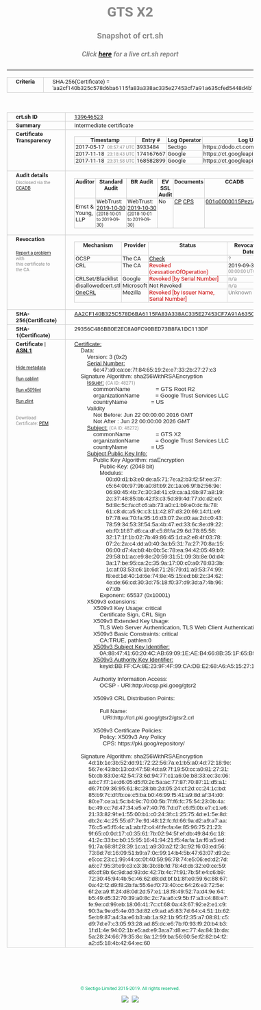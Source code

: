 # GTS X2
### Snapshot of crt.sh
##### Click [here](https://crt.sh/?q=AA2CF140B325C578D6BA6115FA83A338AC335E27453CF7A91A635CFED5448D4B) for a live crt.sh report

---
<!DOCTYPE HTML PUBLIC "-//W3C//DTD HTML 4.0 Transitional//EN">
<HTML>
<HEAD>
  <META http-equiv="Content-Type" content="text/html; charset=UTF-8">
  <TITLE>crt.sh | aa2cf140b325c578d6ba6115fa83a338ac335e27453cf7a91a635cfed5448d4b</TITLE>
  <META name="description" content="Free CT Log Certificate Search Tool from Sectigo (formerly Comodo CA)">
  <META name="keywords" content="crt.sh, CT, Certificate Transparency, Certificate Search, SSL Certificate, Sectigo, Comodo CA">
  <LINK href="//fonts.googleapis.com/css?family=Roboto+Mono|Roboto:400,400i,700,700i" rel="stylesheet">
  <STYLE type="text/css">
    a {
      white-space: nowrap;
    }
    body {
      color: #888888;
      font: 12pt Roboto, sans-serif;
      padding-top: 10px;
      text-align: center
    }
    form {
      margin: 0px
    }
    span {
      border-radius: 10px
    }
    span.heading {
      color: #888888;
      font: 12pt Roboto, sans-serif
    }
    span.title {
      background-color: #00B373;
      color: #FFFFFF;
      font: bold 18pt Roboto, sans-serif;
      padding: 0px 5px
    }
    span.text {
      color: #888888;
      font: 10pt Roboto, sans-serif
    }
    span.whiteongrey {
      background-color: #D9D9D6;
      color: #FFFFFF;
      font: bold 18pt Roboto, sans-serif;
      padding: 0px 5px
    }
    table {
      border-collapse: collapse;
      color: #222222;
      font: 10pt Roboto, sans-serif;
      margin-left: auto;
      margin-right: auto
    }
    table.options {
      border: none;
      margin-left: 10px
    }
    td, th {
      border: 1px solid #CCCCCC;
      padding: 0px 2px;
      text-align: left;
      vertical-align: top
    }
    td.outer, th.outer {
      border: 1px solid #CCCCCC;
      padding: 2px 20px;
      text-align: left
    }
    th.heading {
      color: #888888;
      font: bold italic 12pt Roboto, sans-serif;
      padding: 20px 0px 0px;
      text-align: center
    }
    th.options, td.options {
      border: none;
      vertical-align: middle
    }
    td.text {
      font: 10pt "Roboto Mono", sans-serif;
      padding: 2px 20px
    }
    td.heading {
      border: none;
      color: #888888;
      font: 12pt Roboto, sans-serif;
      padding-top: 20px;
      text-align: center
    }
    table.lint td, th {
      text-align: center
    }
    .button {
      background-color: #00B373;
      border-radius: 10px;
      color: #FFFFFF;
      font: bold 13pt Roboto, sans-serif
    }
    .copyright {
      font: 8pt Roboto, sans-serif;
      color: #00B373
    }
    .input {
      border: 1px solid #888888;
      font-weight: bold;
      text-align: center
    }
    .small {
      font: 8pt Roboto, sans-serif;
      color: #888888
    }
    .error {
      background-color: #FFDFDF;
      color: #CC0000;
      font-weight: bold
    }
    .fatal {
      background-color: #0000AA;
      color: #FFFFFF;
      font-weight: bold
    }
    .notice {
      background-color: #FFFFDF;
      color: #606000
    }
    .warning {
      background-color: #FFEFDF;
      color: #DF6000
    }
  </STYLE>
</HEAD>
<BODY>

<TABLE>
  <TR>
    <TH class="outer">Criteria</TH>
    <TD class="outer">SHA-256(Certificate) = 'aa2cf140b325c578d6ba6115fa83a338ac335e27453cf7a91a635cfed5448d4b'</TD>
  </TR>
</TABLE>
<BR>
<TABLE>
  <TR>
    <TH class="outer">crt.sh ID</TH>
    <TD class="outer"><A href="?id=139646523">139646523</A></TD>
  </TR>
  <TR>
    <TH class="outer">Summary</TH>
    <TD class="outer">Intermediate certificate</TD>
  </TR>
  <TR>
    <TH class="outer">Certificate<BR>Transparency</TH>
    <TD class="outer">
<TABLE class="options" style="margin-left:0px">
  <TR>
    <TH>Timestamp</TH>
    <TH>Entry #</TH>
    <TH>Log Operator</TH>
    <TH>Log URL</TH>
  </TR>
  <TR>
    <TD>2017-05-17&nbsp; <FONT class="small">08:57:47 UTC</FONT></TD>
    <TD>3933484</TD>
    <TD>Sectigo</TD>
    <TD>https://dodo.ct.comodo.com</TD>
  </TR>
  <TR>
    <TD>2017-11-18&nbsp; <FONT class="small">23:18:43 UTC</FONT></TD>
    <TD>174167667</TD>
    <TD>Google</TD>
    <TD>https://ct.googleapis.com/pilot</TD>
  </TR>
  <TR>
    <TD>2017-11-18&nbsp; <FONT class="small">23:31:58 UTC</FONT></TD>
    <TD>168582899</TD>
    <TD>Google</TD>
    <TD>https://ct.googleapis.com/rocketeer</TD>
  </TR>
</TABLE>
    </TD>
  </TR>
  <TR>
    <TH class="outer">Audit details<BR>
      <DIV class="small" style="padding-top:3px">Disclosed via the
        <A href="//ccadb-public.secure.force.com/mozilla/PublicAllIntermediateCerts" target="_blank">CCADB</A></DIV>
    </TH>
    <TD class="outer">
<TABLE class="options" style="margin-left:0px">
  <TR>
    <TH>Auditor</TH>
    <TH>Standard Audit</TH>
    <TH>BR Audit</TH>
    <TH>EV SSL Audit</TH>
    <TH>Documents</TH>
    <TH>CCADB</TH>
    <TH>Root Owner / Certificate</TH>
  </TR>
  <TR>
    <TD style="vertical-align:middle">Ernst & Young, LLP</TD>
    <TD>WebTrust:
      <A href="https://www.cpacanada.ca/generichandlers/CPACHandler.ashx?attachmentid=236832" target="_blank">2019-10-30</A>
      <BR><FONT style="font-size:8pt">(2018-10-01 to 2019-09-30)</FONT></TD>
    <TD>WebTrust:
      <A href="https://www.cpacanada.ca/generichandlers/CPACHandler.ashx?attachmentid=236833" target="_blank">2019-10-30</A>
      <BR><FONT style="font-size:8pt">(2018-10-01 to 2019-09-30)</FONT></TD>
    <TD>No    <TD>
      <A href="https://static.googleusercontent.com/media/pki.goog/en//GTS-CP-1.9.pdf" target="blank">CP</A>
      <A href="https://static.googleusercontent.com/media/pki.goog/en//GTS-CPS-2.14.pdf" target="blank">CPS</A>
    </TD>
    <TD><A href="//ccadb.force.com/001o0000015PeztAAC" target="_blank">001o0000015PeztAAC</A></TD>
    <TD><A href="/?id=139646522">Google Trust Services LLC (GTS)</A></TD>
  </TR>
</TABLE>
    </TD>
  </TR>
  <TR>
    <TH class="outer">Revocation<BR><BR>
      <DIV class="small" style="padding-top:3px"><A href="?id=139646523&opt=problemreporting">Report a problem</A> with<BR>this certificate to the CA</DIV></TH>
    <TD class="outer">
      <TABLE class="options" style="margin-left:0px">
        <TR>
          <TH>Mechanism</TH>
          <TH>Provider</TH>
          <TH>Status</TH>
          <TH>Revocation Date</TH>
          <TH>Last Observed in CRL</TH>
          <TH>Last Checked <SPAN style="color:#CC0000;vertical-align:middle;font-size:70%;font-weight:normal">(Error)</SPAN></TH>
        </TR>
        <TR>
          <TD>OCSP</TD>
          <TD>The CA</TD>
          <TD><A href="?id=139646523&opt=ocsp">Check</A></TD>
          <TD><SPAN style="color:#888888">?</SPAN></TD>
          <TD><SPAN style="color:#888888">n/a</SPAN></TD>
          <TD><SPAN style="color:#888888">?</SPAN></TD>
        </TR>
        <TR>
          <TD>CRL</TD>
          <TD>The CA</TD>
          <TD><SPAN style="color:#CC0000">Revoked (cessationOfOperation)</SPAN></TD><TD>2019-09-30&nbsp; <FONT class="small">00:00:00 UTC</FONT></TD><TD>2019-09-30&nbsp; <FONT class="small">16:51:39 UTC</FONT></TD><TD>2019-12-04&nbsp; <FONT class="small">16:38:06 UTC</FONT></TD>
        </TR>
        <TR>
          <TD>CRLSet/Blacklist</TD>
          <TD>Google</TD>
          <TD><SPAN style="color:#CC0000">Revoked [by Serial Number]</SPAN></TD>
          <TD><SPAN style="color:#888888">n/a</SPAN></TD>
          <TD><SPAN style="color:#888888">n/a</SPAN></TD>
          <TD><SPAN style="color:#888888">n/a</SPAN></TD>
        </TR>
        <TR>
          <TD>disallowedcert.stl</TD>
          <TD>Microsoft</TD>
          <TD>Not Revoked</TD>
          <TD><SPAN style="color:#888888">n/a</SPAN></TD>
          <TD><SPAN style="color:#888888">n/a</SPAN></TD>
          <TD><SPAN style="color:#888888">n/a</SPAN></TD>
        </TR>
        <TR>
          <TD><A href="/mozilla-onecrl" target="_blank">OneCRL</A></TD>
          <TD>Mozilla</TD>
          <TD><SPAN style="color:#CC0000">Revoked [by Issuer Name, Serial Number]</SPAN></TD><TD><SPAN style="color:#888888">Unknown</SPAN></TD>
          <TD><SPAN style="color:#888888">n/a</SPAN></TD>
          <TD><SPAN style="color:#888888">n/a</SPAN></TD>
        </TR>
      </TABLE>
    </TD>
  </TR>
  <TR>
    <TH class="outer">SHA-256(Certificate)</TH>
    <TD class="outer"><A href="//censys.io/certificates/aa2cf140b325c578d6ba6115fa83a338ac335e27453cf7a91a635cfed5448d4b">AA2CF140B325C578D6BA6115FA83A338AC335E27453CF7A91A635CFED5448D4B</A></TD>
  </TR>
  <TR>
    <TH class="outer">SHA-1(Certificate)</TH>
    <TD class="outer">29356C486BB0E2EC8A0FC90BED73B8FA1DC113DF</TD>
  </TR>
  <TR>
    <TH class="outer">Certificate | <A href="?asn1=139646523">ASN.1</A>
      <SPAN class="small"><BR>
      <BR><BR><A href="?id=139646523&opt=nometadata">Hide metadata</A>
      <BR><BR><A href="?id=139646523&opt=cablint">Run cablint</A>
      <BR><BR><A href="?id=139646523&opt=x509lint">Run x509lint</A>
      <BR><BR><A href="?id=139646523&opt=zlint">Run zlint</A>
      <BR><BR><BR>Download Certificate: <A href="?d=139646523">PEM</A>
      </SPAN>
    </TH>
    <TD class="text"><A href="?d=139646523">Certificate:</A><BR>&nbsp;&nbsp;&nbsp;&nbsp;Data:<BR>&nbsp;&nbsp;&nbsp;&nbsp;&nbsp;&nbsp;&nbsp;&nbsp;Version:&nbsp;3&nbsp;(0x2)<BR>&nbsp;&nbsp;&nbsp;&nbsp;&nbsp;&nbsp;&nbsp;&nbsp;<A href="?serial=6e47a9cace7f8465192ee7332b2727c3">Serial&nbsp;Number:</A><BR>&nbsp;&nbsp;&nbsp;&nbsp;&nbsp;&nbsp;&nbsp;&nbsp;&nbsp;&nbsp;&nbsp;&nbsp;6e:47:a9:ca:ce:7f:84:65:19:2e:e7:33:2b:27:27:c3<BR>&nbsp;&nbsp;&nbsp;&nbsp;Signature&nbsp;Algorithm:&nbsp;sha256WithRSAEncryption<BR>&nbsp;&nbsp;&nbsp;&nbsp;&nbsp;&nbsp;&nbsp;&nbsp;<A href="?caid=48271">Issuer:</A> <SPAN class="small">(CA ID: 48271)</SPAN><BR>&nbsp;&nbsp;&nbsp;&nbsp;&nbsp;&nbsp;&nbsp;&nbsp;&nbsp;&nbsp;&nbsp;&nbsp;commonName&nbsp;&nbsp;&nbsp;&nbsp;&nbsp;&nbsp;&nbsp;&nbsp;&nbsp;&nbsp;&nbsp;&nbsp;&nbsp;&nbsp;&nbsp;&nbsp;=&nbsp;GTS&nbsp;Root&nbsp;R2<BR>&nbsp;&nbsp;&nbsp;&nbsp;&nbsp;&nbsp;&nbsp;&nbsp;&nbsp;&nbsp;&nbsp;&nbsp;organizationName&nbsp;&nbsp;&nbsp;&nbsp;&nbsp;&nbsp;&nbsp;&nbsp;&nbsp;&nbsp;=&nbsp;Google&nbsp;Trust&nbsp;Services&nbsp;LLC<BR>&nbsp;&nbsp;&nbsp;&nbsp;&nbsp;&nbsp;&nbsp;&nbsp;&nbsp;&nbsp;&nbsp;&nbsp;countryName&nbsp;&nbsp;&nbsp;&nbsp;&nbsp;&nbsp;&nbsp;&nbsp;&nbsp;&nbsp;&nbsp;&nbsp;&nbsp;&nbsp;&nbsp;=&nbsp;US<BR>&nbsp;&nbsp;&nbsp;&nbsp;&nbsp;&nbsp;&nbsp;&nbsp;Validity<BR>&nbsp;&nbsp;&nbsp;&nbsp;&nbsp;&nbsp;&nbsp;&nbsp;&nbsp;&nbsp;&nbsp;&nbsp;Not&nbsp;Before:&nbsp;Jun&nbsp;22&nbsp;00:00:00&nbsp;2016&nbsp;GMT<BR>&nbsp;&nbsp;&nbsp;&nbsp;&nbsp;&nbsp;&nbsp;&nbsp;&nbsp;&nbsp;&nbsp;&nbsp;Not&nbsp;After&nbsp;:&nbsp;Jun&nbsp;22&nbsp;00:00:00&nbsp;2026&nbsp;GMT<BR>&nbsp;&nbsp;&nbsp;&nbsp;&nbsp;&nbsp;&nbsp;&nbsp;<A href="?caid=48272">Subject:</A> <SPAN class="small">(CA ID: 48272)</SPAN><BR>&nbsp;&nbsp;&nbsp;&nbsp;&nbsp;&nbsp;&nbsp;&nbsp;&nbsp;&nbsp;&nbsp;&nbsp;commonName&nbsp;&nbsp;&nbsp;&nbsp;&nbsp;&nbsp;&nbsp;&nbsp;&nbsp;&nbsp;&nbsp;&nbsp;&nbsp;&nbsp;&nbsp;&nbsp;=&nbsp;GTS&nbsp;X2<BR>&nbsp;&nbsp;&nbsp;&nbsp;&nbsp;&nbsp;&nbsp;&nbsp;&nbsp;&nbsp;&nbsp;&nbsp;organizationName&nbsp;&nbsp;&nbsp;&nbsp;&nbsp;&nbsp;&nbsp;&nbsp;&nbsp;&nbsp;=&nbsp;Google&nbsp;Trust&nbsp;Services&nbsp;LLC<BR>&nbsp;&nbsp;&nbsp;&nbsp;&nbsp;&nbsp;&nbsp;&nbsp;&nbsp;&nbsp;&nbsp;&nbsp;countryName&nbsp;&nbsp;&nbsp;&nbsp;&nbsp;&nbsp;&nbsp;&nbsp;&nbsp;&nbsp;&nbsp;&nbsp;&nbsp;&nbsp;&nbsp;=&nbsp;US<BR>&nbsp;&nbsp;&nbsp;&nbsp;&nbsp;&nbsp;&nbsp;&nbsp;<A href="?spkisha256=ef2594b6e6533adc56e6b13841cecfa7b89f636fc565c1ad9457689f5a568edd">Subject&nbsp;Public&nbsp;Key&nbsp;Info:</A><BR>&nbsp;&nbsp;&nbsp;&nbsp;&nbsp;&nbsp;&nbsp;&nbsp;&nbsp;&nbsp;&nbsp;&nbsp;Public&nbsp;Key&nbsp;Algorithm:&nbsp;rsaEncryption<BR>&nbsp;&nbsp;&nbsp;&nbsp;&nbsp;&nbsp;&nbsp;&nbsp;&nbsp;&nbsp;&nbsp;&nbsp;&nbsp;&nbsp;&nbsp;&nbsp;Public-Key:&nbsp;(2048&nbsp;bit)<BR>&nbsp;&nbsp;&nbsp;&nbsp;&nbsp;&nbsp;&nbsp;&nbsp;&nbsp;&nbsp;&nbsp;&nbsp;&nbsp;&nbsp;&nbsp;&nbsp;Modulus:<BR>&nbsp;&nbsp;&nbsp;&nbsp;&nbsp;&nbsp;&nbsp;&nbsp;&nbsp;&nbsp;&nbsp;&nbsp;&nbsp;&nbsp;&nbsp;&nbsp;&nbsp;&nbsp;&nbsp;&nbsp;00:d0:d1:b3:e0:de:a5:71:7e:a2:b3:f2:5f:ee:37:<BR>&nbsp;&nbsp;&nbsp;&nbsp;&nbsp;&nbsp;&nbsp;&nbsp;&nbsp;&nbsp;&nbsp;&nbsp;&nbsp;&nbsp;&nbsp;&nbsp;&nbsp;&nbsp;&nbsp;&nbsp;c5:64:0b:97:9b:a0:8f:b9:2c:1a:e6:9f:b2:56:9e:<BR>&nbsp;&nbsp;&nbsp;&nbsp;&nbsp;&nbsp;&nbsp;&nbsp;&nbsp;&nbsp;&nbsp;&nbsp;&nbsp;&nbsp;&nbsp;&nbsp;&nbsp;&nbsp;&nbsp;&nbsp;06:80:45:4b:7c:30:3d:41:c9:ca:a1:6b:87:a8:19:<BR>&nbsp;&nbsp;&nbsp;&nbsp;&nbsp;&nbsp;&nbsp;&nbsp;&nbsp;&nbsp;&nbsp;&nbsp;&nbsp;&nbsp;&nbsp;&nbsp;&nbsp;&nbsp;&nbsp;&nbsp;2c:37:48:85:bb:42:f3:c3:5d:89:4d:77:dc:d2:e0:<BR>&nbsp;&nbsp;&nbsp;&nbsp;&nbsp;&nbsp;&nbsp;&nbsp;&nbsp;&nbsp;&nbsp;&nbsp;&nbsp;&nbsp;&nbsp;&nbsp;&nbsp;&nbsp;&nbsp;&nbsp;5d:8c:5c:fa:cf:c6:ab:73:a0:c1:b9:e0:dc:fa:78:<BR>&nbsp;&nbsp;&nbsp;&nbsp;&nbsp;&nbsp;&nbsp;&nbsp;&nbsp;&nbsp;&nbsp;&nbsp;&nbsp;&nbsp;&nbsp;&nbsp;&nbsp;&nbsp;&nbsp;&nbsp;61:c8:dc:a5:9c:c3:11:42:87:d3:20:69:14:f1:e9:<BR>&nbsp;&nbsp;&nbsp;&nbsp;&nbsp;&nbsp;&nbsp;&nbsp;&nbsp;&nbsp;&nbsp;&nbsp;&nbsp;&nbsp;&nbsp;&nbsp;&nbsp;&nbsp;&nbsp;&nbsp;b7:78:ea:70:fa:95:16:d3:07:2e:d0:aa:2d:c0:43:<BR>&nbsp;&nbsp;&nbsp;&nbsp;&nbsp;&nbsp;&nbsp;&nbsp;&nbsp;&nbsp;&nbsp;&nbsp;&nbsp;&nbsp;&nbsp;&nbsp;&nbsp;&nbsp;&nbsp;&nbsp;78:59:34:53:3f:54:5a:4b:47:ed:33:6c:8e:d9:22:<BR>&nbsp;&nbsp;&nbsp;&nbsp;&nbsp;&nbsp;&nbsp;&nbsp;&nbsp;&nbsp;&nbsp;&nbsp;&nbsp;&nbsp;&nbsp;&nbsp;&nbsp;&nbsp;&nbsp;&nbsp;eb:f0:1f:87:d6:ca:df:c5:8f:fa:29:6d:78:85:58:<BR>&nbsp;&nbsp;&nbsp;&nbsp;&nbsp;&nbsp;&nbsp;&nbsp;&nbsp;&nbsp;&nbsp;&nbsp;&nbsp;&nbsp;&nbsp;&nbsp;&nbsp;&nbsp;&nbsp;&nbsp;32:17:1f:1b:02:7b:49:86:45:1d:a2:e8:4f:03:78:<BR>&nbsp;&nbsp;&nbsp;&nbsp;&nbsp;&nbsp;&nbsp;&nbsp;&nbsp;&nbsp;&nbsp;&nbsp;&nbsp;&nbsp;&nbsp;&nbsp;&nbsp;&nbsp;&nbsp;&nbsp;07:2c:2a:c4:dd:a0:40:3a:b5:31:7a:27:70:8a:15:<BR>&nbsp;&nbsp;&nbsp;&nbsp;&nbsp;&nbsp;&nbsp;&nbsp;&nbsp;&nbsp;&nbsp;&nbsp;&nbsp;&nbsp;&nbsp;&nbsp;&nbsp;&nbsp;&nbsp;&nbsp;06:00:d7:4a:b8:4b:0b:5c:78:ea:94:42:05:49:b9:<BR>&nbsp;&nbsp;&nbsp;&nbsp;&nbsp;&nbsp;&nbsp;&nbsp;&nbsp;&nbsp;&nbsp;&nbsp;&nbsp;&nbsp;&nbsp;&nbsp;&nbsp;&nbsp;&nbsp;&nbsp;29:58:b1:ac:e9:8e:20:59:31:51:09:3b:8e:0d:d4:<BR>&nbsp;&nbsp;&nbsp;&nbsp;&nbsp;&nbsp;&nbsp;&nbsp;&nbsp;&nbsp;&nbsp;&nbsp;&nbsp;&nbsp;&nbsp;&nbsp;&nbsp;&nbsp;&nbsp;&nbsp;3a:17:be:95:ca:2c:35:9a:17:00:c0:a0:78:83:3b:<BR>&nbsp;&nbsp;&nbsp;&nbsp;&nbsp;&nbsp;&nbsp;&nbsp;&nbsp;&nbsp;&nbsp;&nbsp;&nbsp;&nbsp;&nbsp;&nbsp;&nbsp;&nbsp;&nbsp;&nbsp;1c:af:03:53:c6:1b:6d:71:26:79:d1:a9:53:74:99:<BR>&nbsp;&nbsp;&nbsp;&nbsp;&nbsp;&nbsp;&nbsp;&nbsp;&nbsp;&nbsp;&nbsp;&nbsp;&nbsp;&nbsp;&nbsp;&nbsp;&nbsp;&nbsp;&nbsp;&nbsp;f8:ed:1d:40:1d:6e:74:8e:45:15:ed:b8:2c:34:62:<BR>&nbsp;&nbsp;&nbsp;&nbsp;&nbsp;&nbsp;&nbsp;&nbsp;&nbsp;&nbsp;&nbsp;&nbsp;&nbsp;&nbsp;&nbsp;&nbsp;&nbsp;&nbsp;&nbsp;&nbsp;4e:de:66:cd:30:3d:75:18:f0:37:d9:3d:a7:4b:96:<BR>&nbsp;&nbsp;&nbsp;&nbsp;&nbsp;&nbsp;&nbsp;&nbsp;&nbsp;&nbsp;&nbsp;&nbsp;&nbsp;&nbsp;&nbsp;&nbsp;&nbsp;&nbsp;&nbsp;&nbsp;e7:db<BR>&nbsp;&nbsp;&nbsp;&nbsp;&nbsp;&nbsp;&nbsp;&nbsp;&nbsp;&nbsp;&nbsp;&nbsp;&nbsp;&nbsp;&nbsp;&nbsp;Exponent:&nbsp;65537&nbsp;(0x10001)<BR>&nbsp;&nbsp;&nbsp;&nbsp;&nbsp;&nbsp;&nbsp;&nbsp;X509v3&nbsp;extensions:<BR>&nbsp;&nbsp;&nbsp;&nbsp;&nbsp;&nbsp;&nbsp;&nbsp;&nbsp;&nbsp;&nbsp;&nbsp;X509v3&nbsp;Key&nbsp;Usage:&nbsp;critical<BR>&nbsp;&nbsp;&nbsp;&nbsp;&nbsp;&nbsp;&nbsp;&nbsp;&nbsp;&nbsp;&nbsp;&nbsp;&nbsp;&nbsp;&nbsp;&nbsp;Certificate&nbsp;Sign,&nbsp;CRL&nbsp;Sign<BR>&nbsp;&nbsp;&nbsp;&nbsp;&nbsp;&nbsp;&nbsp;&nbsp;&nbsp;&nbsp;&nbsp;&nbsp;X509v3&nbsp;Extended&nbsp;Key&nbsp;Usage:&nbsp;<BR>&nbsp;&nbsp;&nbsp;&nbsp;&nbsp;&nbsp;&nbsp;&nbsp;&nbsp;&nbsp;&nbsp;&nbsp;&nbsp;&nbsp;&nbsp;&nbsp;TLS&nbsp;Web&nbsp;Server&nbsp;Authentication,&nbsp;TLS&nbsp;Web&nbsp;Client&nbsp;Authentication<BR>&nbsp;&nbsp;&nbsp;&nbsp;&nbsp;&nbsp;&nbsp;&nbsp;&nbsp;&nbsp;&nbsp;&nbsp;X509v3&nbsp;Basic&nbsp;Constraints:&nbsp;critical<BR>&nbsp;&nbsp;&nbsp;&nbsp;&nbsp;&nbsp;&nbsp;&nbsp;&nbsp;&nbsp;&nbsp;&nbsp;&nbsp;&nbsp;&nbsp;&nbsp;CA:TRUE,&nbsp;pathlen:0<BR>&nbsp;&nbsp;&nbsp;&nbsp;&nbsp;&nbsp;&nbsp;&nbsp;&nbsp;&nbsp;&nbsp;&nbsp;<A href="?ski=0a88474160204cab69091eaeb4668b351f65b967">X509v3&nbsp;Subject&nbsp;Key&nbsp;Identifier:</A><BR>&nbsp;&nbsp;&nbsp;&nbsp;&nbsp;&nbsp;&nbsp;&nbsp;&nbsp;&nbsp;&nbsp;&nbsp;&nbsp;&nbsp;&nbsp;&nbsp;0A:88:47:41:60:20:4C:AB:69:09:1E:AE:B4:66:8B:35:1F:65:B9:67<BR>&nbsp;&nbsp;&nbsp;&nbsp;&nbsp;&nbsp;&nbsp;&nbsp;&nbsp;&nbsp;&nbsp;&nbsp;<A href="?ski=bbffca8e239f4f99cadbe268a6a51527171ed90e">X509v3&nbsp;Authority&nbsp;Key&nbsp;Identifier:</A><BR>&nbsp;&nbsp;&nbsp;&nbsp;&nbsp;&nbsp;&nbsp;&nbsp;&nbsp;&nbsp;&nbsp;&nbsp;&nbsp;&nbsp;&nbsp;&nbsp;keyid:BB:FF:CA:8E:23:9F:4F:99:CA:DB:E2:68:A6:A5:15:27:17:1E:D9:0E<BR><BR>&nbsp;&nbsp;&nbsp;&nbsp;&nbsp;&nbsp;&nbsp;&nbsp;&nbsp;&nbsp;&nbsp;&nbsp;Authority&nbsp;Information&nbsp;Access:&nbsp;<BR>&nbsp;&nbsp;&nbsp;&nbsp;&nbsp;&nbsp;&nbsp;&nbsp;&nbsp;&nbsp;&nbsp;&nbsp;&nbsp;&nbsp;&nbsp;&nbsp;OCSP&nbsp;-&nbsp;URI:http://ocsp.pki.goog/gtsr2<BR><BR>&nbsp;&nbsp;&nbsp;&nbsp;&nbsp;&nbsp;&nbsp;&nbsp;&nbsp;&nbsp;&nbsp;&nbsp;X509v3&nbsp;CRL&nbsp;Distribution&nbsp;Points:&nbsp;<BR><BR>&nbsp;&nbsp;&nbsp;&nbsp;&nbsp;&nbsp;&nbsp;&nbsp;&nbsp;&nbsp;&nbsp;&nbsp;&nbsp;&nbsp;&nbsp;&nbsp;Full&nbsp;Name:<BR>&nbsp;&nbsp;&nbsp;&nbsp;&nbsp;&nbsp;&nbsp;&nbsp;&nbsp;&nbsp;&nbsp;&nbsp;&nbsp;&nbsp;&nbsp;&nbsp;&nbsp;&nbsp;URI:http://crl.pki.goog/gtsr2/gtsr2.crl<BR><BR>&nbsp;&nbsp;&nbsp;&nbsp;&nbsp;&nbsp;&nbsp;&nbsp;&nbsp;&nbsp;&nbsp;&nbsp;X509v3&nbsp;Certificate&nbsp;Policies:&nbsp;<BR>&nbsp;&nbsp;&nbsp;&nbsp;&nbsp;&nbsp;&nbsp;&nbsp;&nbsp;&nbsp;&nbsp;&nbsp;&nbsp;&nbsp;&nbsp;&nbsp;Policy:&nbsp;X509v3&nbsp;Any&nbsp;Policy<BR>&nbsp;&nbsp;&nbsp;&nbsp;&nbsp;&nbsp;&nbsp;&nbsp;&nbsp;&nbsp;&nbsp;&nbsp;&nbsp;&nbsp;&nbsp;&nbsp;&nbsp;&nbsp;CPS:&nbsp;https://pki.goog/repository/<BR><BR>&nbsp;&nbsp;&nbsp;&nbsp;Signature&nbsp;Algorithm:&nbsp;sha256WithRSAEncryption<BR>&nbsp;&nbsp;&nbsp;&nbsp;&nbsp;&nbsp;&nbsp;&nbsp;&nbsp;4d:1b:1e:3b:52:dd:91:72:22:56:7a:e1:b5:a0:4d:72:18:9e:<BR>&nbsp;&nbsp;&nbsp;&nbsp;&nbsp;&nbsp;&nbsp;&nbsp;&nbsp;56:7e:43:bb:13:cd:47:58:4d:a9:7f:19:50:cc:a0:81:27:31:<BR>&nbsp;&nbsp;&nbsp;&nbsp;&nbsp;&nbsp;&nbsp;&nbsp;&nbsp;5b:cb:83:0e:42:54:73:6d:94:77:c1:a6:0e:b8:33:ec:3c:06:<BR>&nbsp;&nbsp;&nbsp;&nbsp;&nbsp;&nbsp;&nbsp;&nbsp;&nbsp;ad:c7:f7:1e:d6:05:d5:f0:2c:5a:ac:77:87:70:87:11:d5:a1:<BR>&nbsp;&nbsp;&nbsp;&nbsp;&nbsp;&nbsp;&nbsp;&nbsp;&nbsp;d6:7f:09:36:95:61:8c:28:bb:2d:05:24:cf:2d:cc:24:1c:bd:<BR>&nbsp;&nbsp;&nbsp;&nbsp;&nbsp;&nbsp;&nbsp;&nbsp;&nbsp;85:b9:7c:df:fb:ce:c5:ba:b0:46:99:f5:41:a9:8d:af:34:d0:<BR>&nbsp;&nbsp;&nbsp;&nbsp;&nbsp;&nbsp;&nbsp;&nbsp;&nbsp;80:e7:ce:a1:5c:b4:9c:70:00:5b:7f:f6:fc:75:54:23:0b:4a:<BR>&nbsp;&nbsp;&nbsp;&nbsp;&nbsp;&nbsp;&nbsp;&nbsp;&nbsp;bc:49:cc:7d:47:34:e5:e7:40:76:7d:d7:c6:f5:0b:e7:c1:e6:<BR>&nbsp;&nbsp;&nbsp;&nbsp;&nbsp;&nbsp;&nbsp;&nbsp;&nbsp;21:33:82:9f:e1:55:00:b1:c0:24:3f:c1:25:75:4d:e1:5e:8d:<BR>&nbsp;&nbsp;&nbsp;&nbsp;&nbsp;&nbsp;&nbsp;&nbsp;&nbsp;db:2c:4c:25:55:d7:7e:91:48:12:fc:fd:66:9a:d2:a9:a7:aa:<BR>&nbsp;&nbsp;&nbsp;&nbsp;&nbsp;&nbsp;&nbsp;&nbsp;&nbsp;76:c5:e5:f6:4c:a1:ab:f2:c4:4f:fe:fa:4e:85:96:75:21:23:<BR>&nbsp;&nbsp;&nbsp;&nbsp;&nbsp;&nbsp;&nbsp;&nbsp;&nbsp;9f:65:c0:0d:17:c0:35:61:7b:02:94:5f:ef:db:49:84:6c:18:<BR>&nbsp;&nbsp;&nbsp;&nbsp;&nbsp;&nbsp;&nbsp;&nbsp;&nbsp;41:2c:33:bc:b0:15:95:16:41:94:21:f5:4a:fa:1a:f6:a5:ed:<BR>&nbsp;&nbsp;&nbsp;&nbsp;&nbsp;&nbsp;&nbsp;&nbsp;&nbsp;91:7a:68:8f:28:39:1c:a1:a9:30:a2:f2:3c:92:f6:03:ed:56:<BR>&nbsp;&nbsp;&nbsp;&nbsp;&nbsp;&nbsp;&nbsp;&nbsp;&nbsp;73:8d:7d:16:09:51:b9:a7:0c:99:14:b4:5b:47:63:07:d9:2c:<BR>&nbsp;&nbsp;&nbsp;&nbsp;&nbsp;&nbsp;&nbsp;&nbsp;&nbsp;e5:cc:23:c1:99:44:cc:0f:40:59:96:78:74:e5:06:ed:d2:7d:<BR>&nbsp;&nbsp;&nbsp;&nbsp;&nbsp;&nbsp;&nbsp;&nbsp;&nbsp;a6:c7:95:3f:e9:c3:c3:3b:3b:8b:fd:78:4d:cb:32:e0:ce:59:<BR>&nbsp;&nbsp;&nbsp;&nbsp;&nbsp;&nbsp;&nbsp;&nbsp;&nbsp;d5:df:8b:6c:9d:ad:93:dc:42:7b:4c:7f:91:7b:5f:e4:c6:b9:<BR>&nbsp;&nbsp;&nbsp;&nbsp;&nbsp;&nbsp;&nbsp;&nbsp;&nbsp;72:30:45:94:4b:5c:46:62:d8:dd:bf:b1:8f:e0:59:6c:88:67:<BR>&nbsp;&nbsp;&nbsp;&nbsp;&nbsp;&nbsp;&nbsp;&nbsp;&nbsp;0a:42:f2:d9:f8:2b:fa:55:6e:f0:73:40:cc:64:26:e3:72:5e:<BR>&nbsp;&nbsp;&nbsp;&nbsp;&nbsp;&nbsp;&nbsp;&nbsp;&nbsp;6f:2e:a9:ff:24:d8:0d:2d:57:e1:18:f8:49:52:7a:d4:9e:64:<BR>&nbsp;&nbsp;&nbsp;&nbsp;&nbsp;&nbsp;&nbsp;&nbsp;&nbsp;b5:49:d5:32:70:39:a0:8c:2c:7a:a6:c9:5b:f7:a3:c4:88:e7:<BR>&nbsp;&nbsp;&nbsp;&nbsp;&nbsp;&nbsp;&nbsp;&nbsp;&nbsp;fe:9e:cd:99:eb:18:06:41:7c:cf:68:0a:43:67:92:e2:e1:c9:<BR>&nbsp;&nbsp;&nbsp;&nbsp;&nbsp;&nbsp;&nbsp;&nbsp;&nbsp;90:3a:9e:d5:4e:03:3d:82:c9:ad:a5:83:7d:64:c4:51:1b:62:<BR>&nbsp;&nbsp;&nbsp;&nbsp;&nbsp;&nbsp;&nbsp;&nbsp;&nbsp;5e:b9:87:a4:3a:e6:b3:ab:1a:92:1b:95:f2:35:a7:08:81:c5:<BR>&nbsp;&nbsp;&nbsp;&nbsp;&nbsp;&nbsp;&nbsp;&nbsp;&nbsp;d9:7d:e7:c3:05:93:28:ad:85:dc:e6:7b:f0:93:f9:20:b4:b3:<BR>&nbsp;&nbsp;&nbsp;&nbsp;&nbsp;&nbsp;&nbsp;&nbsp;&nbsp;1f:d1:4e:94:02:1b:e5:ad:e9:3a:a7:d8:ec:77:4a:84:1b:da:<BR>&nbsp;&nbsp;&nbsp;&nbsp;&nbsp;&nbsp;&nbsp;&nbsp;&nbsp;5a:28:24:66:79:35:8c:8a:12:99:ba:56:60:5e:f2:82:b4:f2:<BR>&nbsp;&nbsp;&nbsp;&nbsp;&nbsp;&nbsp;&nbsp;&nbsp;&nbsp;a2:d5:18:4b:42:64:ec:60<BR>    </TD>
  </TR>
</TABLE>

  <BR><BR><BR>

  <P class="copyright">&copy; Sectigo Limited 2015-2019. All rights reserved.</P>
  <DIV>
    <A href="https://sectigo.com/"><IMG src="/sectigo_s.png"></A>
    &nbsp;<A href="https://github.com/crtsh"><IMG src="/GitHub-Mark-32px.png"></A>
  </DIV>
</BODY>
</HTML>
